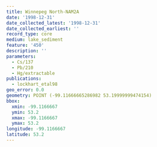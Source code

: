 ```yaml
---
title: Winnepeg North-NAM2A
date: '1998-12-31'
date_collected_latest: '1998-12-31'
date_collected_earliest: ''
record_type: core
medium: lake_sediment
feature: '450'
description: ''
parameters:
  - Cs/137
  - Pb/210
  - Hg/extractable
publications:
  - lockhart_etal98
geo_error: 0.0
geometry: POINT (-99.11666665286982 53.19999999474154)
bbox:
  xmin: -99.1166667
  ymin: 53.2
  xmax: -99.1166667
  ymax: 53.2
longitude: -99.1166667
latitude: 53.2
---
```

